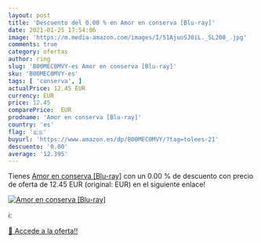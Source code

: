 ```yaml
---
layout: post
title: 'Descuento del 0.00 % en Amor en conserva [Blu-ray]'
date: 2021-01-25 17:54:06
image: 'https://m.media-amazon.com/images/I/51AjuoSJ0iL._SL200_.jpg'
comments: true
category: ofertas
author: ring
slug: 'B00MEC0MVY-es Amor en conserva [Blu-ray]'
sku: 'B00MEC0MVY-es'
tags: [ 'conserva', ]
actualPrice: 12.45 EUR
currency: EUR
price: 12.45
comparePrice:  EUR
prodname: 'Amor en conserva [Blu-ray]'
country: 'es'
flag: '🇪🇸'
buyurl: 'https://www.amazon.es/dp/B00MEC0MVY/?tag=tolees-21'
descuento: '0.00'
average: '12.395'
---
```


Tienes [Amor en conserva [Blu-ray]](https://www.amazon.es/dp/B00MEC0MVY/?tag=tolees-21) con un 0.00 % de descuento con precio de oferta de 12.45 EUR (original:  EUR) en el siguiente enlace!

[![Amor en conserva [Blu-ray]](https://m.media-amazon.com/images/I/51AjuoSJ0iL._SL200_.jpg)](https://www.amazon.es/dp/B00MEC0MVY/?tag=tolees-21)

ℹ️:


[🛒 Accede a la oferta!!](https://www.amazon.es/dp/B00MEC0MVY/?tag=tolees-21)

